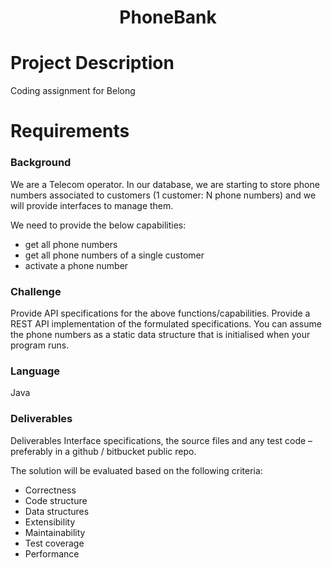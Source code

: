 <h1 align="center">PhoneBank</h1>

# Project Description

Coding assignment for Belong

# Requirements


<h3 align="left">Background</h3>
We are a Telecom operator. In our database, we are starting to store phone numbers
associated to customers (1 customer: N phone numbers) and we will provide
interfaces to manage them.


We need to provide the below capabilities:
- get all phone numbers
- get all phone numbers of a single customer
- activate a phone number



<h3 align="left">Challenge</h3>
Provide API specifications for the above functions/capabilities.
Provide a REST API implementation of the formulated specifications.
You can assume the phone numbers as a static data structure that is initialised when
your program runs.

<h3 align="left">Language</h3>
Java

<h3 align="left">Deliverables</h3>
Deliverables
Interface specifications, the source files and any test code – preferably in a github /
bitbucket public repo.


The solution will be evaluated based on the following criteria:
- Correctness
- Code structure
- Data structures
- Extensibility
- Maintainability
- Test coverage
- Performance